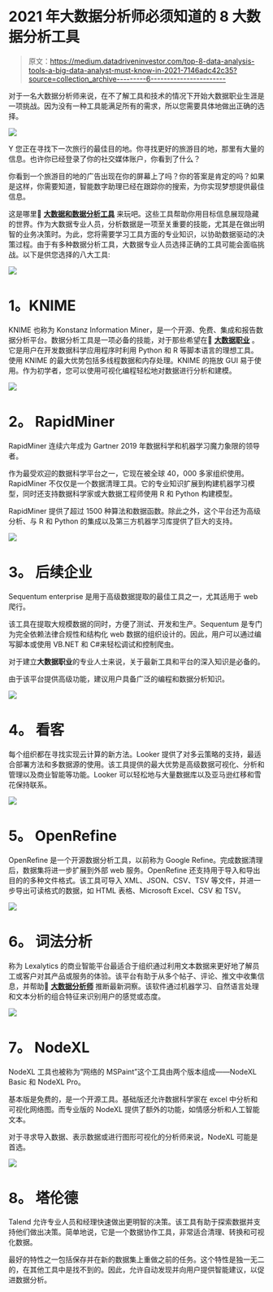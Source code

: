 # 2021 年大数据分析师必须知道的 8 大数据分析工具

> 原文：<https://medium.datadriveninvestor.com/top-8-data-analysis-tools-a-big-data-analyst-must-know-in-2021-7146adc42c35?source=collection_archive---------6----------------------->

对于一名大数据分析师来说，在不了解工具和技术的情况下开始大数据职业生涯是一项挑战。因为没有一种工具能满足所有的需求，所以您需要具体地做出正确的选择。

![](img/57be58f2c2c853df9aa724c312b83899.png)

Y 您正在寻找下一次旅行的最佳目的地。你寻找更好的旅游目的地，那里有大量的信息。也许你已经登录了你的社交媒体账户，你看到了什么？

你看到一个旅游目的地的广告出现在你的屏幕上了吗？你的答案是肯定的吗？如果是这样，你需要知道，智能数字助理已经在跟踪你的搜索，为你实现梦想提供最佳信息。

这是哪里🔗 [**大数据和数据分析工具**](https://www.dasca.org/world-of-big-data/article/7-best-big-data-hadoop-analytics-tools-in-2021) 来玩吧。这些工具帮助你用目标信息展现隐藏的世界。作为大数据专业人员，分析数据是一项至关重要的技能，尤其是在做出明智的业务决策时。为此，您将需要学习工具方面的专业知识，以协助数据驱动的决策过程。由于有多种数据分析工具，大数据专业人员选择正确的工具可能会面临挑战。以下是供您选择的八大工具:

![](img/b3152003f3918bcd0410902417124814.png)

# **1。KNIME**

KNIME 也称为 Konstanz Information Miner，是一个开源、免费、集成和报告数据分析平台。数据分析工具是一项必备的技能，对于那些希望在🔗 [**大数据职业**](https://www.dasca.org/data-science-certifications/careers-in-big-data) 。它是用户在开发数据科学应用程序时利用 Python 和 R 等脚本语言的理想工具。使用 KNIME 的最大优势包括多线程数据和内存处理。KNIME 的拖放 GUI 易于使用。作为初学者，您可以使用可视化编程轻松地对数据进行分析和建模。

![](img/de76be781d2b3665022eb4d305f9c892.png)

# **2。** **RapidMiner**

RapidMiner 连续六年成为 Gartner 2019 年数据科学和机器学习魔力象限的领导者。

作为最受欢迎的数据科学平台之一，它现在被全球 40，000 多家组织使用。RapidMiner 不仅仅是一个数据清理工具。它的专业知识扩展到构建机器学习模型，同时还支持数据科学家或大数据工程师使用 R 和 Python 构建模型。

RapidMiner 提供了超过 1500 种算法和数据函数。除此之外，这个平台还为高级分析、与 R 和 Python 的集成以及第三方机器学习库提供了巨大的支持。

![](img/7b74471db2b8c851583dc7f00580cfbc.png)

# **3。** **后续企业**

Sequentum enterprise 是用于高级数据提取的最佳工具之一，尤其适用于 web 爬行。

该工具在提取大规模数据的同时，方便了测试、开发和生产。Sequentum 是专门为完全依赖法律合规性和结构化 web 数据的组织设计的。因此，用户可以通过编写脚本或使用 VB.NET 和 C#来轻松调试和控制爬虫。

对于建立**大数据职业**的专业人士来说，关于最新工具和平台的深入知识是必备的。

由于该平台提供高级功能，建议用户具备广泛的编程和数据分析知识。

![](img/d2bd32151e73c4434169f42377a41b00.png)

# **4。** **看客**

每个组织都在寻找实现云计算的新方法。Looker 提供了对多云策略的支持，最适合部署方法和多数据源的使用。该工具提供的最大优势是高级数据可视化、分析和管理以及商业智能等功能。Looker 可以轻松地与大量数据库以及亚马逊红移和雪花保持联系。

![](img/20bdc6112081aeae31737edcf3f2711b.png)

# **5。** **OpenRefine**

OpenRefine 是一个开源数据分析工具，以前称为 Google Refine。完成数据清理后，数据集将进一步扩展到外部 web 服务。OpenRefine 还支持用于导入和导出目的的多种文件格式。该工具可导入 XML、JSON、CSV、TSV 等文件，并进一步导出可读格式的数据，如 HTML 表格、Microsoft Excel、CSV 和 TSV。

![](img/2e6961353bd861240fe3b8cc45b97544.png)

# **6。** **词法分析**

称为 Lexalytics 的商业智能平台最适合于组织通过利用文本数据来更好地了解员工或客户对其产品或服务的体验。该平台有助于从多个帖子、评论、推文中收集信息，并帮助🔗 [**大数据分析师**](https://www.dasca.org/data-science-certifications/big-data-analyst) 推断最新洞察。该软件通过机器学习、自然语言处理和文本分析的组合特征来识别用户的感觉或态度。

![](img/87b73b7a133b894ecbd19c0c21ab5aeb.png)

# 7。 **NodeXL**

NodeXL 工具也被称为“网络的 MSPaint”这个工具由两个版本组成——NodeXL Basic 和 NodeXL Pro。

基本版是免费的，是一个开源工具。基础版还允许数据科学家在 excel 中分析和可视化网络图。而专业版的 NodeXL 提供了额外的功能，如情感分析和人工智能文本。

对于寻求导入数据、表示数据或进行图形可视化的分析师来说，NodeXL 可能是首选。

![](img/ebd1b9cc8680ae1879fc145e375c23c2.png)

# **8。** **塔伦德**

Talend 允许专业人员和经理快速做出更明智的决策。该工具有助于探索数据并支持他们做出决策。简单地说，它是一个数据协作工具，非常适合清理、转换和可视化数据。

最好的特性之一包括保存并在新的数据集上重做之前的任务。这个特性是独一无二的，在其他工具中是找不到的。因此，允许自动发现并向用户提供智能建议，以促进数据分析。